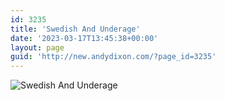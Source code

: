 ```yaml
---
id: 3235
title: 'Swedish And Underage'
date: '2023-03-17T13:45:38+00:00'
layout: page
guid: 'http://new.andydixon.com/?page_id=3235'
---
```


![Swedish And Underage](https://i0.wp.com/assets.g8x2.ldn.idrivee2-23.com/posters/Swedish%20And%20Underage%2001.jpg?w=1200&ssl=1 "Swedish And Underage")